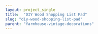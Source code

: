 ```yaml
---
layout: project_single
title:  "DIY Wood Shopping List Pad"
slug: "diy-wood-shopping-list-pad"
parent: "farmhouse-vintage-decorations"
---
```

 